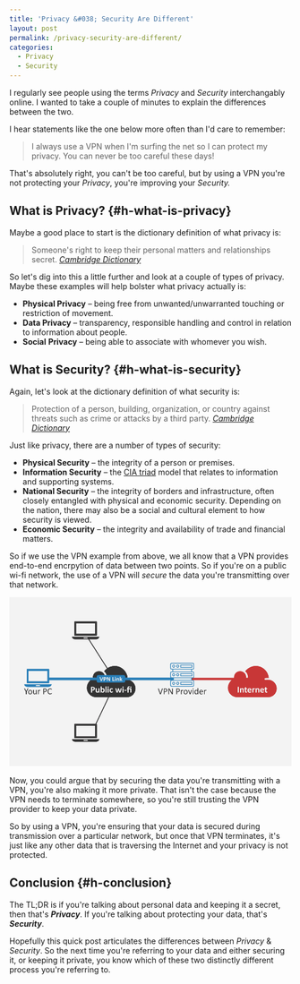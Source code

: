```yaml
---
title: 'Privacy &#038; Security Are Different'
layout: post
permalink: /privacy-security-are-different/
categories:
  - Privacy
  - Security
---
```

I regularly see people using the terms _Privacy_ and _Security_ interchangably online. I wanted to take a couple of minutes to explain the differences between the two.

I hear statements like the one below more often than I'd care to remember:

> I always use a VPN when I'm surfing the net so I can protect my privacy. You can never be too careful these days!

That's absolutely right, you can't be too careful, but by using a VPN you're not protecting your _Privacy_, you're improving your _Security._

## What is Privacy? {#h-what-is-privacy}

Maybe a good place to start is the dictionary definition of what privacy is:

> Someone's right to keep their personal matters and relationships secret.
> <cite><a href="https://dictionary.cambridge.org/dictionary/english/privacy">Cambridge Dictionary</a></cite>

So let's dig into this a little further and look at a couple of types of privacy. Maybe these examples will help bolster what privacy actually is:

  * **Physical Privacy** – being free from unwanted/unwarranted touching or restriction of movement.
  * **Data Privacy** – transparency, responsible handling and control in relation to information about people.
  * **Social** **Privacy** – being able to associate with whomever you wish.

## What is Security? {#h-what-is-security}

Again, let's look at the dictionary definition of what security is:

> Protection of a person, building, organization, or country against threats such as crime or attacks by a third party.
> <cite><a href="https://dictionary.cambridge.org/dictionary/english/security">Cambridge Dictionary</a></cite>

Just like privacy, there are a number of types of security:

  * **Physical Security** – the integrity of a person or premises.
  * **Information Security** – the [CIA triad](https://en.wikipedia.org/wiki/CIA_triad) model that relates to information and supporting systems.
  * **National Security** – the integrity of borders and infrastructure, often closely entangled with physical and economic security. Depending on the nation, there may also be a social and cultural element to how security is viewed.
  * **Economic Security** – the integrity and availability of trade and financial matters.

So if we use the VPN example from above, we all know that a VPN provides end-to-end encrpytion of data between two points. So if you're on a public wi-fi network, the use of a VPN will _secure_ the data you're transmitting over that network.

![](/assets/images/vpn-connection.png) 

Now, you could argue that by securing the data you're transmitting with a VPN, you're also making it more private. That isn't the case because the VPN needs to terminate somewhere, so you're still trusting the VPN provider to keep your data private.

So by using a VPN, you're ensuring that your data is secured during transmission over a particular network, but once that VPN terminates, it's just like any other data that is traversing the Internet and your privacy is not protected.

## Conclusion {#h-conclusion}

The TL;DR is if you're talking about personal data and keeping it a secret, then that's _**Privacy**_. If you're talking about protecting your data, that's _**Security**_.

Hopefully this quick post articulates the differences between _Privacy_ & _Security_. So the next time you're referring to your data and either securing it, or keeping it private, you know which of these two distinctly different process you're referring to.

